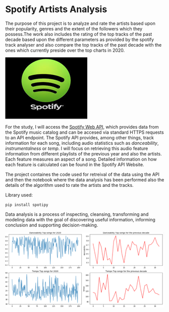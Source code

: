 # Spotify Artists Analysis

The purpose of this project is to analyze and rate the artists based upon their popularity, genres and the extent of the followers which they possess.The work also includes the rating of the top tracks of the past decade based upon the different parameters as provided by the spotify track analyser and also compare the top tracks of the past decade with the ones which currently preside over the top charts in 2020.

![VGG16 Model Architecture](data/logo.jpg)


For the study, I will access the [Spotify Web API](https://beta.developer.spotify.com/web-api/), which provides data from the Spotify music catalog and can be accesed via standard HTTPS requests to an API endpoint. The Spotify API provides, among other things, track information for each song, including audio statistics such as *danceability*, *instrumentalness* or *temp*. I will focus on retrieving this audio feature information from different playlists of the previous year and also the artists. Each feature measures an aspect of a song. Detailed information on how each feature is calculated can be found in the Spotify API Website.

The project containes the code used for retreival of the data using the API and then the notebook where the data analysis has been performed also the details of the algorithm used to rate the artists and the tracks.

Library used:
```
pip install spotipy
```

Data analysis is a process of inspecting, cleansing, transforming and modeling data with the goal of discovering useful information, informing conclusion and supporting decision-making.

![Direct Comparison of it](data/image.png)
